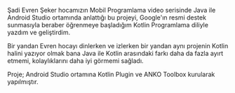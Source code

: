 Şadi Evren Şeker hocamızın Mobil Programlama video serisinde Java ile Android Studio ortamında anlattığı bu projeyi, Google'ın resmi destek sunmasıyla beraber öğrenmeye başladığım Kotlin Programlama diliyle yazdım ve geliştirdim.

Bir yandan Evren hocayı dinlerken ve izlerken bir yandan aynı projenin Kotlin halini yazıyor olmak bana Java ile Kotlin arasındaki farkı daha da fazla ayırt etmemi, kolaylıklarını daha iyi görmemi sağladı.

Proje; Android Studio ortamına Kotlin Plugin ve ANKO Toolbox kurularak yapılmıştır.
